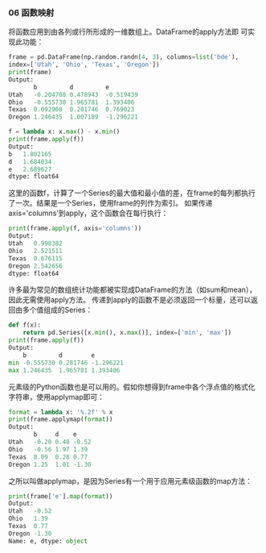 ### 06 函数映射
将函数应用到由各列或行所形成的一维数组上。DataFrame的apply方法即
可实现此功能：
```python
frame = pd.DataFrame(np.random.randn(4, 3), columns=list('bde'),
index=['Utah', 'Ohio', 'Texas', 'Oregon'])
print(frame)
Output: 
       b         d         e
Utah   -0.204708 0.478943  -0.519439
Ohio   -0.555730 1.965781  1.393406
Texas  0.092908  0.281746  0.769023
Oregon 1.246435  1.007189  -1.296221

f = lambda x: x.max() - x.min()
print(frame.apply(f))
Output: 
b   1.802165
d   1.684034
e   2.689627
dtype: float64
```
这里的函数f，计算了一个Series的最大值和最小值的差，在frame的每列都执行了一次。结果是一个Series，使用frame的列作为索引。
如果传递axis='columns'到apply，这个函数会在每行执行：
```python
print(frame.apply(f, axis='columns'))
Output: 
Utah   0.998382
Ohio   2.521511
Texas  0.676115
Oregon 2.542656
dtype: float64
```
许多最为常见的数组统计功能都被实现成DataFrame的方法（如sum和mean），因此无需使用apply方法。
传递到apply的函数不是必须返回一个标量，还可以返回由多个值组成的Series：
```python
def f(x):
    return pd.Series([x.min(), x.max()], index=['min', 'max'])
print(frame.apply(f))
Output: 
    b         d        e
min -0.555730 0.281746 -1.296221
max 1.246435  1.965781 1.393406   
```
元素级的Python函数也是可以用的。假如你想得到frame中各个浮点值的格式化字符串，使用applymap即可：
```python
format = lambda x: '%.2f' % x
print(frame.applymap(format))
Output: 
       b     d    e
Utah   -0.20 0.48 -0.52
Ohio   -0.56 1.97 1.39
Texas  0.09  0.28 0.77
Oregon 1.25  1.01 -1.30
```
之所以叫做applymap，是因为Series有一个用于应用元素级函数的map方法：
```python
print(frame['e'].map(format))
Output: 
Utah   -0.52
Ohio   1.39
Texas  0.77
Oregon -1.30
Name: e, dtype: object
```